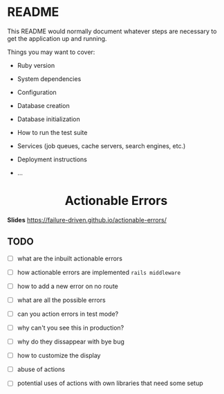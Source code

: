 # README

This README would normally document whatever steps are necessary to get the
application up and running.

Things you may want to cover:

* Ruby version

* System dependencies

* Configuration

* Database creation

* Database initialization

* How to run the test suite

* Services (job queues, cache servers, search engines, etc.)

* Deployment instructions

* ...

<h1 align="center">Actionable Errors</h1>

**Slides** https://failure-driven.github.io/actionable-errors/

## TODO

- [ ] what are the inbuilt actionable errors
- [ ] how actionable errors are implemented `rails middleware`
- [ ] how to add a new error on no route
- [ ] what are all the possible errors
- [ ] can you action errors in test mode?
- [ ] why can't you see this in production?
- [ ] why do they dissappear with bye bug
- [ ] how to customize the display
- [ ] abuse of actions
- [ ] potential uses of actions with own libraries that need some setup

